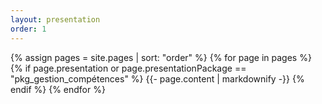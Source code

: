 ```yaml
---
layout: presentation
order: 1
---
```


{% assign pages = site.pages | sort: "order" %}
{% for page in pages %}
 {% if page.presentation or page.presentationPackage == "pkg_gestion_compétences" %}
    {{- page.content | markdownify -}}
  {% endif %}
{% endfor %}
